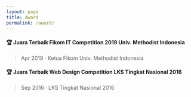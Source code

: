 ```yaml
---
layout: page
title: Award
permalink: /award/
---
```


#### 🏆 Juara Terbaik Fikom IT Competition 2019 Univ. Methodist Indonesia
> Apr 2019 · Ketua Fikom Univ. Methodist Indonesia

#### 🏆 Juara Terbaik Web Design Competition LKS Tingkat Nasional 2016
> Sep 2016 · LKS Tingkat Nasional 2016
